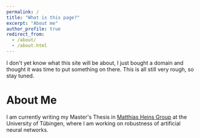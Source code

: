 ```yaml
---
permalink: /
title: "What is this page?"
excerpt: "About me"
author_profile: true
redirect_from: 
  - /about/
  - /about.html
---
```


I don't yet know what this site will be about, I just bought a domain and thought it was time to put something on there. This is all still very rough, so stay tuned.

# About Me
I am currently writing my Master's Thesis in [Matthias Heins Group](https://uni-tuebingen.de/fakultaeten/mathematisch-naturwissenschaftliche-fakultaet/fachbereiche/informatik/lehrstuehle/maschinelles-lernen/news/) at the University of Tübingen, where I am working on robustness of artificial neural networks. 
